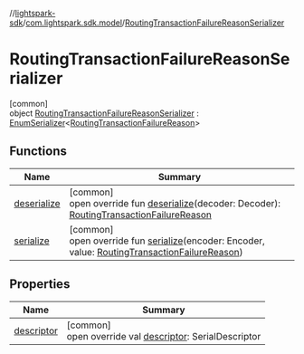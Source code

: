 //[lightspark-sdk](../../../index.md)/[com.lightspark.sdk.model](../index.md)/[RoutingTransactionFailureReasonSerializer](index.md)

# RoutingTransactionFailureReasonSerializer

[common]\
object [RoutingTransactionFailureReasonSerializer](index.md) : [EnumSerializer](../../com.lightspark.sdk.util/-enum-serializer/index.md)&lt;[RoutingTransactionFailureReason](../-routing-transaction-failure-reason/index.md)&gt;

## Functions

| Name | Summary |
|---|---|
| [deserialize](../../com.lightspark.sdk.util/-enum-serializer/deserialize.md) | [common]<br>open override fun [deserialize](../../com.lightspark.sdk.util/-enum-serializer/deserialize.md)(decoder: Decoder): [RoutingTransactionFailureReason](../-routing-transaction-failure-reason/index.md) |
| [serialize](index.md#584118648%2FFunctions%2F-962664521) | [common]<br>open override fun [serialize](index.md#584118648%2FFunctions%2F-962664521)(encoder: Encoder, value: [RoutingTransactionFailureReason](../-routing-transaction-failure-reason/index.md)) |

## Properties

| Name | Summary |
|---|---|
| [descriptor](../../com.lightspark.sdk.util/-enum-serializer/descriptor.md) | [common]<br>open override val [descriptor](../../com.lightspark.sdk.util/-enum-serializer/descriptor.md): SerialDescriptor |
